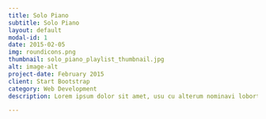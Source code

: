 ```yaml
---
title: Solo Piano
subtitle: Solo Piano
layout: default
modal-id: 1
date: 2015-02-05
img: roundicons.png
thumbnail: solo_piano_playlist_thumbnail.jpg
alt: image-alt
project-date: February 2015
client: Start Bootstrap
category: Web Development
description: Lorem ipsum dolor sit amet, usu cu alterum nominavi lobortis. At duo novum diceret. Tantas apeirian vix et, usu sanctus postulant inciderint ut, populo diceret necessitatibus in vim. Cu eum dicam feugiat noluisse.

---
```

